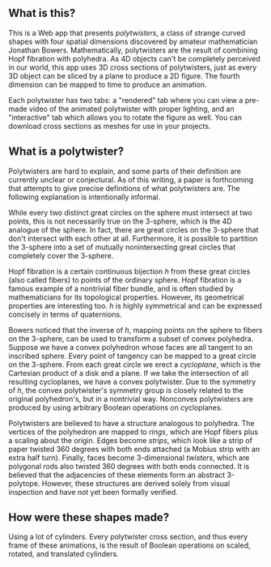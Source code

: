 ## What is this?

This is a Web app that presents *polytwisters*, a class of strange curved shapes with four spatial dimensions discovered by amateur mathematician Jonathan Bowers. Mathematically, polytwisters are the result of combining Hopf fibration with polyhedra. As 4D objects can't be completely perceived in our world, this app uses 3D cross sections of polytwisters, just as every 3D object can be sliced by a plane to produce a 2D figure. The fourth dimension can be mapped to time to produce an animation.

Each polytwister has two tabs: a "rendered" tab where you can view a pre-made video of the animated polytwister with proper lighting, and an "interactive" tab which allows you to rotate the figure as well. You can download cross sections as meshes for use in your projects.

## What is a polytwister?

Polytwisters are hard to explain, and some parts of their definition are currently unclear or conjectural. As of this writing, a paper is forthcoming that attempts to give precise definitions of what polytwisters are. The following explanation is intentionally informal.

While every two distinct great circles on the sphere must intersect at two points, this is not necessarily true on the 3-sphere, which is the 4D analogue of the sphere. In fact, there are great circles on the 3-sphere that don't intersect with each other at all. Furthermore, it is possible to partition the 3-sphere into a set of mutually nonintersecting great circles that completely cover the 3-sphere.

Hopf fibration is a certain continuous bijection *h* from these great circles (also called fibers) to points of the ordinary sphere. Hopf fibration is a famous example of a nontrivial fiber bundle, and is often studied by mathematicians for its topological properties. However, its geometrical properties are interesting too. *h* is highly symmetrical and can be expressed concisely in terms of quaternions.

Bowers noticed that the inverse of *h*, mapping points on the sphere to fibers on the 3-sphere, can be used to transform a subset of convex polyhedra. Suppose we have a convex polyhedron whose faces are all tangent to an inscribed sphere. Every point of tangency can be mapped to a great circle on the 3-sphere. From each great circle we erect a *cycloplane*, which is the Cartesian product of a disk and a plane. If we take the intersection of all resulting cycloplanes, we have a convex polytwister. Due to the symmetry of *h*, the convex polytwister's symmetry group is closely related to the original polyhedron's, but in a nontrivial way. Nonconvex polytwisters are produced by using arbitrary Boolean operations on cycloplanes.

Polytwisters are believed to have a structure analogous to polyhedra. The vertices of the polyhedron are mapped to *rings*, which are Hopf fibers plus a scaling about the origin. Edges become *strips*, which look like a strip of paper twisted 360 degrees with both ends attached (a Mobius strip with an extra half turn). Finally, faces become 3-dimensional *twisters*, which are polygonal rods also twisted 360 degrees with both ends connected. It is believed that the adjacencies of these elements form an abstract 3-polytope. However, these structures are derived solely from visual inspection and have not yet been formally verified.

## How were these shapes made?

Using a lot of cylinders. Every polytwister cross section, and thus every frame of these animations, is the result of Boolean operations on scaled, rotated, and translated cylinders.
